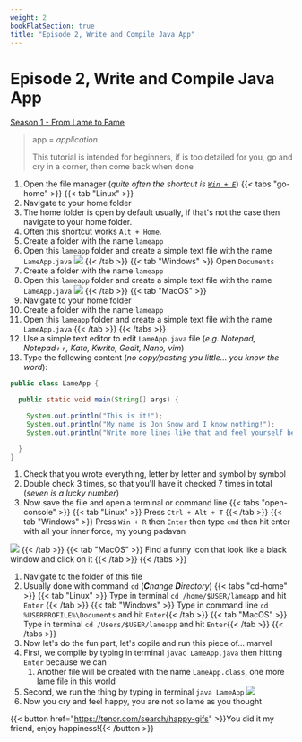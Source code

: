 ```yaml
---
weight: 2
bookFlatSection: true
title: "Episode 2, Write and Compile Java App"
---
```


# Episode 2, Write and Compile Java App

[Season 1 - From Lame to Fame](/docs/java/season_1/)

> app = _application_
> 
> This tutorial is intended for beginners, if is too detailed for you, go and cry in a corner, then come back when done 

1. Open the file manager (_quite often the shortcut is [`Win + E`](/docs/how_tos/win-key/)_)
{{< tabs "go-home" >}}
{{< tab "Linux" >}}
1. Navigate to your home folder
1. The home folder is open by default usually, if that's not the case then navigate to your home folder. 
1. Often this shortcut works `Alt + Home`.
1. Create a folder with the name `lameapp`
1. Open this `lameapp` folder and create a simple text file with the name `LameApp.java`
![](/java/season1/episode2/new-file-linux.gif) 
{{< /tab >}}
{{< tab "Windows" >}}
Open `Documents`
1. Create a folder with the name `lameapp`
1. Open this `lameapp` folder and create a simple text file with the name `LameApp.java`
![](/java/season1/episode2/new-file-win.gif) 
{{< /tab >}}
{{< tab "MacOS" >}} 
1. Navigate to your home folder
1. Create a folder with the name `lameapp`
1. Open this `lameapp` folder and create a simple text file with the name `LameApp.java`
{{< /tab >}}
{{< /tabs >}}
1. Use a simple text editor to edit `LameApp.java` file (_e.g. Notepad, Notepad++, Kate, Kwrite, Gedit, Nano, vim_)
1. Type the following content (_no copy/pasting you little... you know the word_): 
```java
public class LameApp {

  public static void main(String[] args) {

    System.out.println("This is it!");
    System.out.println("My name is Jon Snow and I know nothing!");
    System.out.println("Write more lines like that and feel yourself being [Thanos Level] powerful!");

  }
}
```
1. Check that you wrote everything, letter by letter and symbol by symbol
1. Double check 3 times, so that you'll have it checked 7 times in total (_seven is a lucky number_)
1. Now save the file and open a terminal or command line
{{< tabs "open-console" >}}
{{< tab "Linux" >}} Press `Ctrl + Alt + T` {{< /tab >}}
{{< tab "Windows" >}} 
Press `Win + R` then `Enter` then type `cmd` then hit enter with all your inner force, my young padavan 

![](/installjava/windows/win-run-cmd.png) 
{{< /tab >}}
{{< tab "MacOS" >}} Find a funny icon that look like a black window and click on it {{< /tab >}}
{{< /tabs >}}
1. Navigate to the folder of this file
1. Usually done with command `cd` (_**C**hange **D**irectory_)
{{< tabs "cd-home" >}}
{{< tab "Linux" >}} Type in terminal `cd /home/$USER/lameapp` and hit `Enter` {{< /tab >}}
{{< tab "Windows" >}} Type in command line `cd %USERPROFILE%\Documents` and hit `Enter`{{< /tab >}}
{{< tab "MacOS" >}} Type in terminal `cd /Users/$USER/lameapp` and hit `Enter`{{< /tab >}}
{{< /tabs >}}
1. Now let's do the fun part, let's copile and run this piece of... marvel
1. First, we compile by typing in terminal `javac LameApp.java` then hitting `Enter` because we can
    1. Another file will be created with the name `LameApp.class`, one more lame file in this world
1. Second, we run the thing by typing in terminal `java LameApp`
![](/java-lameapp.png)
1. Now you cry and feel happy, you are not so lame as you thought

{{< button href="https://tenor.com/search/happy-gifs" >}}You did it my friend, enjoy happiness!{{< /button >}}
